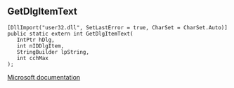 ## GetDlgItemText

```
[DllImport("user32.dll", SetLastError = true, CharSet = CharSet.Auto)]
public static extern int GetDlgItemText(
   IntPtr hDlg,
   int nIDDlgItem,
   StringBuilder lpString,
   int cchMax
);
```

[Microsoft documentation](TODO)
